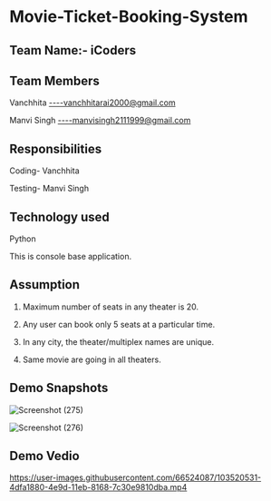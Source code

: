 # Movie-Ticket-Booking-System
Team Name:- iCoders
--------------------

Team Members
-------------
Vanchhita ----vanchhitarai2000@gmail.com

Manvi Singh ----manvisingh2111999@gmail.com

Responsibilities
-----------------
Coding- Vanchhita

Testing- Manvi Singh

Technology used
----------------
Python

This is console base application.

Assumption
-----------

1. Maximum number of seats in any theater is 20.

2. Any user can book only 5 seats at a particular time.

3. In any city, the theater/multiplex names are unique.

4. Same movie are going in all theaters.


Demo Snapshots
---------------
![Screenshot (275)](https://user-images.githubusercontent.com/66524087/103521157-5010a700-4e9e-11eb-826f-d5ab17d16612.png)

![Screenshot (276)](https://user-images.githubusercontent.com/66524087/103521160-51da6a80-4e9e-11eb-8b15-2422f01369f1.png)

Demo Vedio
------------

https://user-images.githubusercontent.com/66524087/103520531-4dfa1880-4e9d-11eb-8168-7c30e9810dba.mp4

